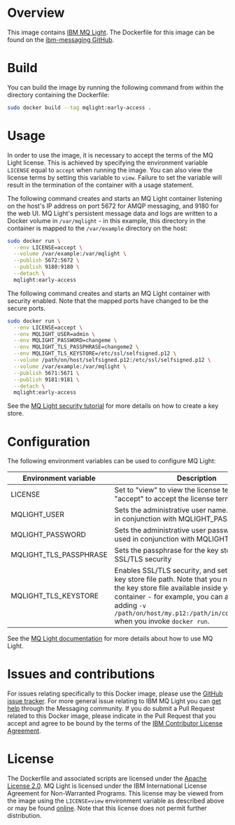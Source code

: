 # Overview

This image contains [IBM MQ Light](https://developer.ibm.com/messaging/mq-light/).  The Dockerfile for this image can be found on the [ibm-messaging GitHub](https://github.com/ibm-messaging/mqlight-docker/blob/master/early-access/Dockerfile).

# Build

You can build the image by running the following command from within the directory containing the Dockerfile:

```sh
sudo docker build --tag mqlight:early-access .
```

# Usage

In order to use the image, it is necessary to accept the terms of the MQ Light license.  This is achieved by specifying the environment variable `LICENSE` equal to `accept` when running the image.  You can also view the license terms by setting this variable to `view`. Failure to set the variable will result in the termination of the container with a usage statement.

The following command creates and starts an MQ Light container listening on the host's IP address on port 5672 for AMQP messaging, and 9180 for the web UI.  MQ Light's persistent message data and logs are written to a Docker volume in `/var/mqlight` - in this example, this directory in the container is mapped to the `/var/example` directory on the host:

```sh
sudo docker run \
  --env LICENSE=accept \
  --volume /var/example:/var/mqlight \
  --publish 5672:5672 \
  --publish 9180:9180 \
  --detach \
  mqlight:early-access
```

The following command creates and starts an MQ Light container with security enabled.  Note that the mapped ports have changed to be the secure ports.

```sh
sudo docker run \
  --env LICENSE=accept \
  --env MQLIGHT_USER=admin \
  --env MQLIGHT_PASSWORD=changeme \
  --env MQLIGHT_TLS_PASSPHRASE=changeme2 \
  --env MQLIGHT_TLS_KEYSTORE=/etc/ssl/selfsigned.p12 \
  --volume /path/on/host/selfsigned.p12:/etc/ssl/selfsigned.p12 \
  --volume /var/example:/var/mqlight \
  --publish 5671:5671 \
  --publish 9181:9181 \
  --detach \
  mqlight:early-access
```

See the [MQ Light security tutorial](https://developer.ibm.com/messaging/mq-light/docs/security-tutorial/) for more details on how to create a key store.

# Configuration

The following environment variables can be used to configure MQ Light:

Environment variable  | Description
------------- | -------------
LICENSE  | Set to "view" to view the license terms, or "accept" to accept the license terms.
MQLIGHT_USER  | Sets the administrative user name.  Must be used in conjunction with MQLIGHT_PASSWORD.
MQLIGHT_PASSWORD | Sets the administrative user password.  Must be used in conjunction with MQLIGHT_USER.
MQLIGHT_TLS_PASSPHRASE | Sets the passphrase for the key store file, for SSL/TLS security
MQLIGHT_TLS_KEYSTORE | Enables SSL/TLS security, and sets the PKCS#12 key store file path.  Note that you need to make the key store file available inside your Docker container - for example, you can add a volume by adding `-v /path/on/host/my.p12:/path/in/container/my.p12` when you invoke `docker run`.

See the [MQ Light documentation](https://developer.ibm.com/messaging/mq-light/docs/) for more details about how to use MQ Light.

# Issues and contributions

For issues relating specifically to this Docker image, please use the [GitHub issue tracker](https://github.com/ibm-messaging/mqlight-docker/issues). For more general issue relating to IBM MQ Light you can [get help](https://developer.ibm.com/answers/?community=messaging) through the Messaging community. If you do submit a Pull Request related to this Docker image, please indicate in the Pull Request that you accept and agree to be bound by the terms of the [IBM Contributor License Agreement](CLA.md).

# License

The Dockerfile and associated scripts are licensed under the [Apache License 2.0](LICENSE). MQ Light is licensed under the IBM International License Agreement for Non-Warranted Programs. This license may be viewed from the image using the `LICENSE=view` environment variable as described above or may be found [online](http://www14.software.ibm.com/cgi-bin/weblap/lap.pl?li_formnum=L-ACRR-9MKEUW). Note that this license does not permit further distribution.
